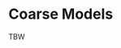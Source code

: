 # Coarse Models
TBW
<!-- ## Serial Algorithms
```@docs
WeightedEnsemble.build_coarse_transition_matrix
WeightedEnsemble.build_coarse_vectors
WeightedEnsemble.build_coarse_poisson
```

## Parallel Algorithms
```@docs
WeightedEnsemble.pbuild_coarse_transition_matrix
```

## Multithreaded Algorithms
```@docs
WeightedEnsemble.tbuild_coarse_transition_matrix
``` -->
